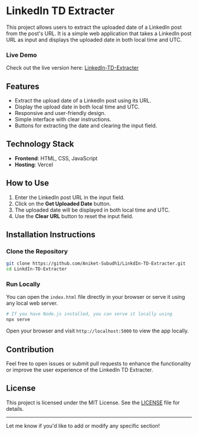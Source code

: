 # LinkedIn TD Extracter

This project allows users to extract the uploaded date of a LinkedIn post from the post's URL. It is a simple web application that takes a LinkedIn post URL as input and displays the uploaded date in both local time and UTC.

### Live Demo
Check out the live version here: [LinkedIn-TD-Extracter](https://linkd-in-td-extracter.vercel.app/)

## Features
- Extract the upload date of a LinkedIn post using its URL.
- Display the upload date in both local time and UTC.
- Responsive and user-friendly design.
- Simple interface with clear instructions.
- Buttons for extracting the date and clearing the input field.

## Technology Stack
- **Frontend**: HTML, CSS, JavaScript
- **Hosting**: Vercel

## How to Use
1. Enter the LinkedIn post URL in the input field.
2. Click on the **Get Uploaded Date** button.
3. The uploaded date will be displayed in both local time and UTC.
4. Use the **Clear URL** button to reset the input field.

## Installation Instructions

### Clone the Repository
```bash
git clone https://github.com/Aniket-Subudh1/LinkdIn-TD-Extracter.git
cd LinkdIn-TD-Extracter
```

### Run Locally
You can open the `index.html` file directly in your browser or serve it using any local web server.

```bash
# If you have Node.js installed, you can serve it locally using
npx serve
```

Open your browser and visit `http://localhost:5000` to view the app locally.

## Contribution
Feel free to open issues or submit pull requests to enhance the functionality or improve the user experience of the LinkedIn TD Extracter.

## License
This project is licensed under the MIT License. See the [LICENSE](https://github.com/Aniket-Subudh1/LinkdIn-TD-Extracter/blob/main/LICENSE) file for details.

---

Let me know if you'd like to add or modify any specific section!
